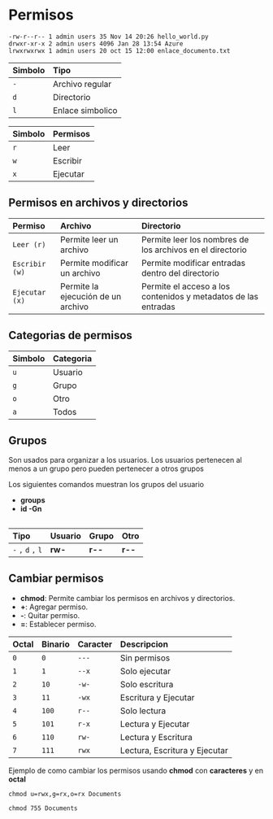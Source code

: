 # Permisos

    -rw-r--r-- 1 admin users 35 Nov 14 20:26 hello_world.py
    drwxr-xr-x 2 admin users 4096 Jan 28 13:54 Azure
    lrwxrwxrwx 1 admin users 20 oct 15 12:00 enlace_documento.txt

| Simbolo    | Tipo                |
| :--------- | :------------------ |
| `-`        | Archivo regular     |
| `d`        | Directorio          |
| `l`        | Enlace simbolico    |

| Simbolo    | Permisos    |
| :--------- | :---------- |
| `r`        | Leer        |
| `w`        | Escribir    |
| `x`        | Ejecutar    |

## Permisos en archivos y directorios

| Permiso               | Archivo                                 | Directorio                                                     |
| :-------------------- | :-------------------------------------- | :------------------------------------------------------------- |
| `Leer (r)`            | Permite leer un archivo                 | Permite leer los nombres de los archivos en el directorio      |
| `Escribir (w)`        | Permite modificar un archivo            | Permite modificar entradas dentro del directorio               |
| `Ejecutar (x)`        | Permite la ejecución de un archivo      | Permite el acceso a los contenidos y metadatos de las entradas |

## Categorias de permisos

| Simbolo    | Categoria    |
| :--------- | :----------- |
| `u`        | Usuario      |
| `g`        | Grupo        |
| `o`        | Otro         |
| `a`        | Todos        |

## Grupos

Son usados para organizar a los usuarios. Los usuarios pertenecen al menos a un grupo pero pueden pertenecer a otros grupos

Los siguientes comandos muestran los grupos del usuario
- **groups**
- **id -Gn**

##  

| Tipo                  | Usuario  | Grupo    | Otro     |
| :-------------------- | :----    | :------- | :------- |
| `-` `,` `d` `,` `l`   | **rw-**  | **r--**  | **r--**  |

## Cambiar permisos
- **chmod**: Permite cambiar los permisos en archivos y directorios.
- **+**: Agregar permiso.
- **-**: Quitar permiso.
- **=**: Establecer permiso.

| Octal   | Binario  | Caracter   | Descripcion                    |
| :------ | :------- | :--------- | :----------------------------- |
| `0`     | `0`      | `---`      | Sin permisos                   |
| `1`     | `1`      | `--x`      | Solo ejecutar                  |
| `2`     | `10`     | `-w-`      | Solo escritura                 |
| `3`     | `11`     | `-wx`      | Escritura y Ejecutar           |
| `4`     | `100`    | `r--`      | Solo lectura                   |
| `5`     | `101`    | `r-x`      | Lectura y Ejecutar             |
| `6`     | `110`    | `rw-`      | Lectura y Escritura            |
| `7`     | `111`    | `rwx`      | Lectura, Escritura y Ejecutar  |

Ejemplo de como cambiar los permisos usando **chmod** con **caracteres** y en **octal**

    chmod u=rwx,g=rx,o=rx Documents

    chmod 755 Documents

